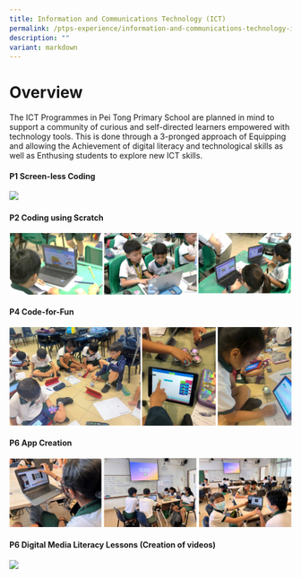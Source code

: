 ```yaml
---
title: Information and Communications Technology (ICT)
permalink: /ptps-experience/information-and-communications-technology-ict/
description: ""
variant: markdown
---
```

# Overview
The ICT Programmes in Pei Tong Primary School are planned in mind to support a community of curious and self-directed learners empowered with technology tools. This is done through a 3-pronged approach of Equipping and allowing the Achievement of digital literacy and technological skills as well as Enthusing students to explore new ICT skills.

#### P1 Screen-less Coding      
![](/images/PTPS%20Experience/ICT/P1_Coding.png)



#### P2 Coding using Scratch 
![](/images/PTPS%20Experience/ICT/P2.png)

#### P4 Code-for-Fun
![](/images/PTPS%20Experience/ICT/P4.png)


#### P6 App Creation
![](/images/PTPS%20Experience/ICT/P6.png)

#### P6 Digital Media Literacy Lessons (Creation of videos)
![](/images/PTPS%20Experience/ICT/p6_coding.png)